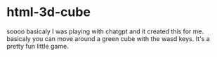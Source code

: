 # html-3d-cube
soooo basicaly I was playing with chatgpt and it created this for me.
basicaly you can move around a green cube with the wasd keys. It's a pretty fun little game.
